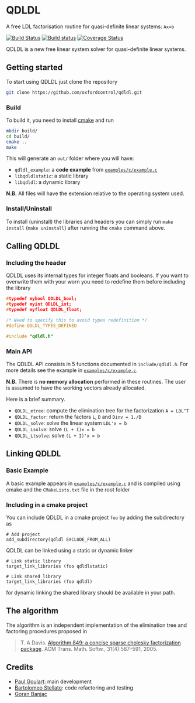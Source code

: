 # QDLDL
A free LDL factorisation routine for quasi-definite linear systems: `Ax=b`

[![Build Status](https://travis-ci.org/oxfordcontrol/qdldl.svg?branch=master)](https://travis-ci.org/oxfordcontrol/qdldl)
[![Build status](https://ci.appveyor.com/api/projects/status/ns4br7v6y3i5stai/branch/master?svg=true)](https://ci.appveyor.com/project/bstellato/qdldl-8q1mv/branch/master)
[![Coverage Status](https://coveralls.io/repos/github/oxfordcontrol/qdldl/badge.svg)](https://coveralls.io/github/oxfordcontrol/qdldl)

QDLDL is a new free linear system solver for quasi-definite linear systems.


## Getting started
To start using QDLDL just clone the repository

```bash
git clone https://github.com/oxfordcontrol/qdldl.git
```

### Build

To build it, you need to install [cmake](https://cmake.org/) and run

```bash
mkdir build/
cd build/
cmake ..
make
```

This will generate an `out/` folder where you will have:

- `qdldl_example`: a **code example** from [`examples/c/example.c`](./examples/c/example.c)
- `libqdldlstatic`: a static library
- `libqdldl`: a dynamic library

**N.B.** All files will have the extension relative to the operating system used.


### Install/Uninstall

To install (uninstall) the libraries and headers you can simply run `make install` (`make uninstall`) after running the `cmake` command above.


## Calling QDLDL

### Including the header
QDLDL uses its internal types for integer floats and booleans. If you want to overwrite them with your worn you need to redefine them before including the library
```c
#typedef mybool QDLDL_bool;
#typedef myint QDLDL_int;
#typedef myfloat QDLDL_float;

/* Need to specify this to avoid types redefinition */
#define QDLDL_TYPES_DEFINED

#include "qdldl.h"
```

### Main API

The QDLDL API consists in 5 functions documented in `include/qdldl.h`.
For more details see the example in [`examples/c/example.c`](./examples/c/example.c).

**N.B.** There is **no memory allocation** performed in these routines. The user is assumed to have the working vectors already allocated.

Here is a brief summary.

* `QDLDL_etree`: compute the elimination tree for the factorization `A = LDL^T`
* `QDLDL_factor`: return the factors `L`, `D` and `Dinv = 1./D`
* `QDLDL_solve`: solve the linear system `LDL'x = b`
* `QDLDL_Lsolve`: solve `(L + I)x = b`
* `QDLDL_Ltsolve`: solve `(L + I)'x = b`


## Linking QDLDL

### Basic Example
A basic example appears in [`examples/c/example.c`](./examples/c/example.c) and is compiled using cmake and the `CMakeLists.txt` file in the root folder


### Including in a cmake project

You can include QDLDL in a cmake project `foo` by adding the subdirectory as
```
# Add project
add_subdirectory(qdldl EXCLUDE_FROM_ALL)
```

QDLDL can be linked using a static or dynamic linker
```
# Link static library
target_link_libraries (foo qdldlstatic)

# Link shared library
target_link_libraries (foo qdldl)
```
for dynamic linking the shared library should be available in your path.


## The algorithm

The algorithm is an independent implementation of the elimination tree and factoring procedures proposed in

> T. A Davis. [Algorithm 849: a concise sparse cholesky factorization package](https://dl.acm.org/citation.cfm?id=1114277). ACM Trans. Math. Softw., 31(4):587–591, 2005.


## Credits

- [Paul Goulart](http://users.ox.ac.uk/~engs1373/): main development
- [Bartolomeo Stellato](https://stellato.io/): code refactoring and testing
- [Goran Banjac](http://control.ee.ethz.ch/~gbanjac/)







